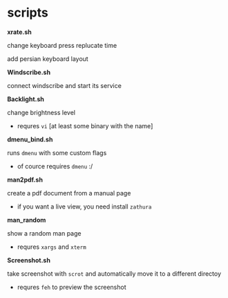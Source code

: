 # scripts
**xrate.sh**

change keyboard press replucate time 

add persian keyboard layout

**Windscribe.sh**

connect windscribe and start its service

**Backlight.sh**

change brightness level
- requres `vi` [at least some binary with the name]

**dmenu_bind.sh**

runs `dmenu` with some custom flags 
- of cource requires `dmenu` :/

**man2pdf.sh**

create a pdf document from a manual page
- if you want a live view, you need install `zathura `

**man_random**

show a random man page
- requres `xargs` and `xterm`

**Screenshot.sh**

take screenshot with `scrot` and automatically move it to a different directoy
- requres `feh` to preview the screenshot

